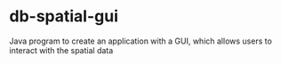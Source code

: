 # db-spatial-gui

Java program to create an application
with a GUI, which allows users to interact with the spatial data
